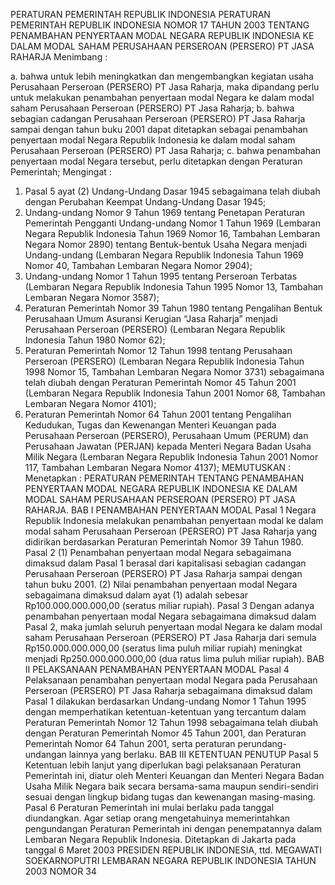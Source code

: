  PERATURAN PEMERINTAH REPUBLIK INDONESIA PERATURAN PEMERINTAH REPUBLIK INDONESIA NOMOR 17 TAHUN 2003 TENTANG PENAMBAHAN PENYERTAAN MODAL NEGARA REPUBLIK INDONESIA KE DALAM MODAL SAHAM PERUSAHAAN PERSEROAN (PERSERO) PT JASA RAHARJA
Menimbang :

a. bahwa untuk lebih meningkatkan dan mengembangkan kegiatan usaha Perusahaan Perseroan (PERSERO) PT Jasa Raharja, maka dipandang perlu untuk melakukan penambahan penyertaan modal Negara ke dalam modal saham Perusahaan Perseroan (PERSERO) PT Jasa Raharja;
b. bahwa sebagian cadangan Perusahaan Perseroan (PERSERO) PT Jasa Raharja sampai dengan tahun buku 2001 dapat ditetapkan sebagai penambahan penyertaan modal Negara Republik Indonesia ke dalam modal saham Perusahaan Perseroan (PERSERO) PT Jasa Raharja;
c. bahwa penambahan penyertaan modal Negara tersebut, perlu ditetapkan dengan Peraturan Pemerintah;
Mengingat :

1. Pasal 5 ayat (2) Undang-Undang Dasar 1945 sebagaimana telah diubah dengan Perubahan Keempat Undang-Undang Dasar 1945;
2. Undang-undang Nomor 9 Tahun 1969 tentang Penetapan Peraturan Pemerintah Pengganti Undang-undang Nomor 1 Tahun 1969 (Lembaran Negara Republik Indonesia Tahun 1969 Nomor 16, Tambahan Lembaran Negara Nomor 2890) tentang Bentuk-bentuk Usaha Negara menjadi Undang-undang (Lembaran Negara Republik Indonesia Tahun 1969 Nomor 40, Tambahan Lembaran Negara Nomor 2904);
3. Undang-undang Nomor 1 Tahun 1995 tentang Perseroan Terbatas (Lembaran Negara Republik Indonesia Tahun 1995 Nomor 13, Tambahan Lembaran Negara Nomor 3587);
4. Peraturan Pemerintah Nomor 39 Tahun 1980 tentang Pengalihan Bentuk Perusahaan Umum Asuransi Kerugian “Jasa Raharja” menjadi Perusahaan Perseroan (PERSERO) (Lembaran Negara Republik Indonesia Tahun 1980 Nomor 62);
5. Peraturan Pemerintah Nomor 12 Tahun 1998 tentang Perusahaan Perseroan (PERSERO) (Lembaran Negara Republik Indonesia Tahun 1998 Nomor 15, Tambahan Lembaran Negara Nomor 3731) sebagaimana telah diubah dengan Peraturan Pemerintah Nomor 45 Tahun 2001 (Lembaran Negara Republik Indonesia Tahun 2001 Nomor 68, Tambahan Lembaran Negara Nomor 4101);
6. Peraturan Pemerintah Nomor 64 Tahun 2001 tentang Pengalihan Kedudukan, Tugas dan Kewenangan Menteri Keuangan pada Perusahaan Perseroan (PERSERO), Perusahaan Umum (PERUM) dan Perusahaan Jawatan (PERJAN) kepada Menteri Negara Badan Usaha Milik Negara (Lembaran Negara Republik Indonesia Tahun 2001 Nomor 117, Tambahan Lembaran Negara Nomor 4137);
MEMUTUSKAN :
 Menetapkan : PERATURAN PEMERINTAH TENTANG PENAMBAHAN PENYERTAAN MODAL NEGARA REPUBLIK INDONESIA KE DALAM MODAL SAHAM PERUSAHAAN PERSEROAN (PERSERO) PT JASA RAHARJA.
BAB I PENAMBAHAN PENYERTAAN MODAL
Pasal 1
Negara Republik Indonesia melakukan penambahan penyertaan modal ke dalam modal saham Perusahaan Perseroan (PERSERO) PT Jasa Raharja yang didirikan berdasarkan Peraturan Pemerintah Nomor 39 Tahun 1980.
Pasal 2
(1) Penambahan penyertaan modal Negara sebagaimana dimaksud dalam Pasal 1 berasal dari kapitalisasi sebagian cadangan Perusahaan Perseroan (PERSERO) PT Jasa Raharja sampai dengan tahun buku 2001.
(2) Nilai penambahan penyertaan modal Negara sebagaimana dimaksud dalam ayat (1) adalah sebesar Rp100.000.000.000,00 (seratus miliar rupiah).
Pasal 3
Dengan adanya penambahan penyertaan modal Negara sebagaimana dimaksud dalam Pasal 2, maka jumlah seluruh penyertaan modal Negara ke dalam modal saham Perusahaan Perseroan (PERSERO) PT Jasa Raharja dari semula Rp150.000.000.000,00 (seratus lima puluh miliar rupiah) meningkat menjadi Rp250.000.000.000,00 (dua ratus lima puluh miliar rupiah).
BAB II PELAKSANAAN PENAMBAHAN PENYERTAAN MODAL
Pasal 4
Pelaksanaan penambahan penyertaan modal Negara pada Perusahaan Perseroan (PERSERO) PT Jasa Raharja sebagaimana dimaksud dalam Pasal 1 dilakukan berdasarkan Undang-undang Nomor 1 Tahun 1995 dengan memperhatikan ketentuan-ketentuan yang tercantum dalam Peraturan Pemerintah Nomor 12 Tahun 1998 sebagaimana telah diubah dengan Peraturan Pemerintah Nomor 45 Tahun 2001, dan Peraturan Pemerintah Nomor 64 Tahun 2001, serta peraturan perundang-undangan lainnya yang berlaku.
BAB III KETENTUAN PENUTUP
Pasal 5
Ketentuan lebih lanjut yang diperlukan bagi pelaksanaan Peraturan Pemerintah ini, diatur oleh Menteri Keuangan dan Menteri Negara Badan Usaha Milik Negara baik secara bersama-sama maupun sendiri-sendiri sesuai dengan lingkup bidang tugas dan kewenangan masing-masing.
Pasal 6
Peraturan Pemerintah ini mulai berlaku pada tanggal diundangkan.
Agar setiap orang mengetahuinya memerintahkan pengundangan Peraturan Pemerintah ini dengan penempatannya dalam Lembaran Negara Republik Indonesia. Ditetapkan di Jakarta pada tanggal 6 Maret 2003 PRESIDEN REPUBLIK INDONESIA, ttd. MEGAWATI SOEKARNOPUTRI LEMBARAN NEGARA REPUBLIK INDONESIA TAHUN 2003 NOMOR 34